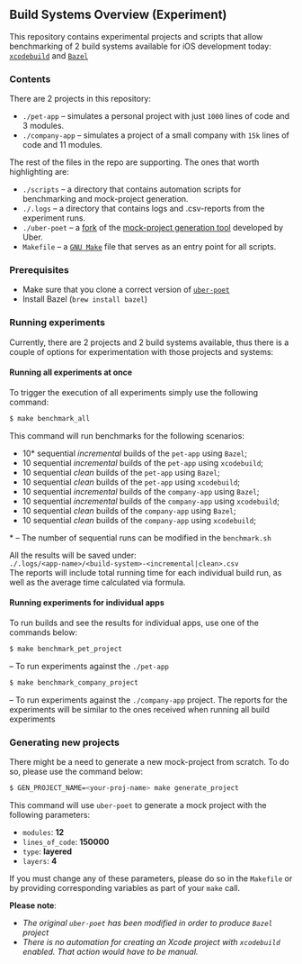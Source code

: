 ## Build Systems Overview (Experiment)

This repository contains experimental projects and scripts that allow benchmarking of 2 build systems available for iOS development today: [`xcodebuild`](https://developer.apple.com/library/archive/technotes/tn2339/_index.html) and [`Bazel`](https://www.bazel.build/)

### Contents
There are 2 projects in this repository:
* `./pet-app` – simulates a personal project with just `1000` lines of code and 3 modules.
* `./company-app` – simulates a project of a small company with `15k` lines of code and 11 modules.

The rest of the files in the repo are supporting. The ones that worth highlighting are:
* `./scripts` – a directory that contains automation scripts for benchmarking and mock-project generation.
* `./.logs` – a directory that contains logs and .csv-reports from the experiment runs.
* `./uber-poet` – a [fork](https://github.com/alex-apriamashvili/uber-poet.git) of the [mock-project generation tool](https://github.com/uber/uber-poet) developed by Uber.
* `Makefile` – a [`GNU Make`](https://www.gnu.org/software/make/) file that serves as an entry point for all scripts.

### Prerequisites

- Make sure that you clone a correct version of [`uber-poet`](https://github.com/alex-apriamashvili/uber-poet.git)
- Install Bazel (`brew install bazel`)

### Running experiments
Currently, there are 2 projects and 2 build systems available, thus there is a couple of options for experimentation with those projects and systems:
#### Running all experiments at once
To trigger the execution of all experiments simply use the following command:
```bash
$ make benchmark_all
```
This command will run benchmarks for the following scenarios:
* 10* sequential _incremental_ builds of the `pet-app` using `Bazel`;
* 10 sequential _incremental_ builds of the `pet-app` using `xcodebuild`;
* 10 sequential _clean_ builds of the `pet-app` using `Bazel`;
* 10 sequential _clean_ builds of the `pet-app` using `xcodebuild`;
* 10 sequential _incremental_ builds of the `company-app` using `Bazel`;
* 10 sequential _incremental_ builds of the `company-app` using `xcodebuild`;
* 10 sequential _clean_ builds of the `company-app` using `Bazel`;
* 10 sequential _clean_ builds of the `company-app` using `xcodebuild`;

\* – The number of sequential runs can be modified in the `benchmark.sh`

All the results will be saved under:  
`./.logs/<app-name>/<build-system>-<incremental|clean>.csv`  
The reports will include total running time for each individual build run, as well as the average time calculated via formula.

#### Running experiments for individual apps
To run builds and see the results for individual apps, use one of the commands below:
```bash
$ make benchmark_pet_project
```
– To run experiments against the `./pet-app`
 ```bash
 $ make benchmark_company_project
 ```
– To run experiments against the `./company-app` project.
The reports for the experiments will be similar to the ones received when running all build experiments

### Generating new projects
There might be a need to generate a new mock-project from scratch. To do so, please use the command below:
```bash
$ GEN_PROJECT_NAME=<your-proj-name> make generate_project
```

This command will use `uber-poet` to generate a mock project with the following parameters:
* `modules`: **12**
* `lines_of_code`: **150000**
* `type`: **layered**
* `layers`: **4**

If you must change any of these parameters, please do so in the `Makefile` or by providing corresponding variables as part of your `make` call.

**Please note**:
* _The original `uber-poet` has been modified in order to produce `Bazel` project_
* _There is no automation for creating an Xcode project with `xcodebuild` enabled. That action would have to be manual._
